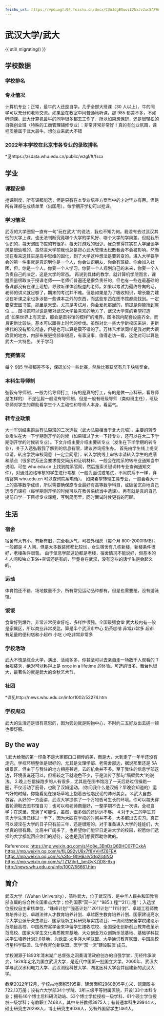 ```yaml
---
feishu_url: https://vp6uagfi94.feishu.cn/docx/CUWJdgEOooiI2NxJvZuc8APRnTb
---
```


# 武汉大学/武大

{{ still_migrating() }}

## 学校数据

### 学校排名

### 专业情况

计算机专业：正常，最牛的人还是自学。几乎全部大班课（30 人以上），牛的同学可以充分和老师交流。如果坐在教室中间普通地听课，那 985 都差不多，不如听网课。武大计算机最牛的同学很多都去工作了，所以如果想保研，还是很轻松的
自强创业班（特殊的工商管理辅修专业）：非常非常非常好！真的有创业氛围，课程质量属于武大最牛。想创业来武大不错

### 2022年本学校在北京市各专业的录取排名

\*见https://zsdata.whu.edu.cn/public/wzgl/#/fscx

## 学业

### 课程安排

抢课制度，所有课都能选，但是只有在本专业培养方案当中的才对毕业有用。但是所有课都在成绩单里（出国用）。每学期开学初可以抢课。

### 学习情况

武汉的大学圈里一直有一句”玩在武大”的说法，我也不知为何。我没有去过武汉其他的大学上课，也无法判断究竟哪个大学的学风好、哪个大学的学风差。但就我所认识的，每天泡图书馆的有很多，每天打游戏的很少。我总觉得其实在大学里谈学风是很幼稚的，虽然进大学前我也总是担心武大管理太松散我会不会被影响。然而现在看来这其实是高中思维的固化，到了大学这种想法是要转变的。进入大学要学会的第一件事就是意识到你是一个人，你会认识朋友、你会有班级、你会加入社团，但，你是一个人。你要一个人学习，你要一个人规划自己的未来，你要一个人负责自己的决定，这是大学的常态。
再说到具体的教学，就计算机学院而言，课程质量很取决于授课老师——老师们普遍还是很负责任的，但也有一些连最基础的备课都没有在课上现想，导致听课体验极差的老师。如果以考试为最终导向的话，老师的讲义就足够了，期末的考试并不难。但是如果是为了吸收知识，增长能力建议在听课之余也多涉猎一些课本之外的东西，而这些东西在图书馆都能找到。一定要常去图书馆，那里是天堂。尤其是考试月，你会爱死那里的，前提是你能抢到座位......
图书馆可以说是我对武汉大学最喜欢的地方了，武汉大学真的希望打造成“如果世界上有天堂，那会是图书馆的模样”的境界。图书馆内配套设施齐全，而且更新比较快，基本可以跟得上时代的步伐。虽然对比一些大学新校区来讲，更新换代的没有那么彻底，但是也可以算是蛮不错的了。万林艺术馆同样是我对武大很欣赏的地方，内部布展更换频率很高，有事没事，值得走访一看，这绝对可以算是武大一大特色。
关于学习

### 竞赛情况

每个 985 学校都差不多，保研加分一些比赛，然后比赛获奖有几千块钱奖金。

### 本科生导师制

弘毅有导师制，一般为给导师打工（有的是真的打工，有的是做一点科研，看导师是怎样的）
不是弘毅一般没有导师制，但是一般有班级导师（类似班主任），班级导师对学生的帮助看学生个人主动性和导师人本身，看运气。

### 转专业政策

大一军训结束前后有弘毅班的二次选拔（武大弘毅相当于北大元培），主要的转专业发生在大一下学期刚开学的时候（如果错过了大一下转专业，还可以在大二下学期刚开学的时候转专业）。下文介绍主要介绍主要转专业（发生在下半学期的转专业），关于入选弘毅我了解到的信息有限，建议咨询招生办。
首先由学生线上提交申请，转出学院审核同意（一定会同意），转入学院线上审核申请转入学生的成绩和绩点（很多院系还会要求提交简历和证明材料，一般会在院系的转专业通知当中说明，可在 whu.edu.cn 上找到院系官网，然后搜索关键词转专业查询通知文件），对通过资格审核的学生进行考核（一般为面试或笔试，不同院系不一样，详情官网 whu.edu.cn 可以查询院系电话）。
如果希望转理工类专业，一般会看大一上的高等数学成绩，所以需要确保原专业最好有高等数学科目，或破釜沉舟地自己选专门课程（每学期刚开学的时候可以在教务系统当中选课）。再有就是真的自己提前自学一下目标专业课程，写到简历里，同时面试时候更有的可聊。

## 生活

### 宿舍

宿舍有大有小，有新有旧，完全看运气，可校外租房（每个月 800-2000RMB）。一般都是 4 人间，但是大多数装修都比较烂，女生宿舍有几栋新楼，新楼条件很好，老楼条件艰苦。
由于信息学部这边都是老楼，宿舍情况不能说好，但基本的 4 人间和独立卫浴+空调还是有的，毕竟身在武汉，没有这些的话学生是会起义的。

### 运动

体育馆还不错，场地数量不少，所有常见运动品种都有，但是也需要抢，没有游泳馆。

### 饭饭

食堂好到爆炸，非常非常便宜好吃，多样性很强。全国最强食堂
武大校内有一般是家属区，所以商业非常发达，算是半个武汉市中心
奶茶咖啡
非常非常多
超市
有足量的便利店和小超市
小吃
小吃非常非常多

### 学校活动

武大不愧是综合大学，演出、活动多多，你甚至可以去亲自走一场数千人观看的 T 台服装秀，绝对可以称得上是 once in a lifetime 的体验。可选的很多、舞台也很大，最著名的就是武大的金秋艺术节。

### 社团

\*详见http://news.whu.edu.cn/info/1002/52274.htm

### 学校周边

武大的生活还是很有意思的，因为旁边就是购物中心，不时约三五好友出去搓一顿也很舒服。

## By the way

1.武大给我的第一印象不是大家都口口相传的美，而是大，大到走了一年半还没有走完。学校环境整体是很好的，尤其是文理学部、老斋舍那边，据说那里还是 5A 级景区，但由于与我住的地方相差甚远，去的机会并不多。至于我住的信息学部这边，环境虽说还可以，但相较之下就逊色不少，于是流传了那句“隔壁武大”的说法。 2.晚上在信操跑步的人有很多，尤其是在图书馆泡了一天后路过信操跑一圈，不仅活动了筋骨，也刷了汉姆运动。（你问我什么是汉姆？早晚会知道的）运气好的时候，你能看见在操场草地上抱着吉他唱民谣的帅哥美女。 3.武大自由、包容。从好的一方面讲，武汉大学提供了一个万物皆可生长的环境。你可以每天穿着轮滑鞋去图书馆自习；也可以和老师商量好，一整学期不去上一次课，全权自学；在这里，充满了可能性，虽然，很多做的还远远不够。 4.对于大二的学生其实大学生活已经过一半了，因为大四在学校的时间并不多，大多都出去实习。真正可以浸淫在大学的日子只有前三年，还是很短的。对于准备进入大学的娃娃们，大学真的很有趣，比高中广阔多了，也希望你们能早日走进大学的校园，祝愿你们选择的大学都能回应你们的期待，这也是我们想要帮助你做的。

References:
https://mp.weixin.qq.com/s/4c8e_3BnDzQ6BHO07FCxkA
https://mp.weixin.qq.com/s/fjLQ92vU8x7f8VVHfZ6FEA
https://mp.weixin.qq.com/s/sSfo-GhH6alVGtq2ibtjNQ
https://mp.weixin.qq.com/s/TZ1ZihrL_bmGyKZjD8-6xg
http://news.whu.edu.cn/info/1007/66661.htm

## 简介
武汉大学（Wuhan University），简称武大，位于武汉市，是中华人民共和国教育部直属的综合性全国重点大学；位列国家“双一流”  “985工程”“211工程”；入选学位授权自主审核单位、“珠峰计划”“强基计划”“2011计划”“111计划”、卓越工程师教育培养计划、卓越法律人才教育培养计划、卓越医生教育培养计划、国家建设高水平大学公派研究生项目、国家级新工科研究与实践项目、一流网络安全学院建设示范项目高校、中国政府奖学金来华留学生接收院校、全国深化创新创业教育改革示范高校、国家大学生文化素质教育基地、大众创业万众创新示范基地、基础学科拔尖学生培养计划2.0基地，为欧亚-太平洋大学联盟、大学通识教育联盟、中国高校行星科学联盟、法学教育创新联盟、医学“双一流”建设联盟  成员。

学校溯源于1893年清末湖广总督张之洞奏请清政府创办的自强学堂，历经传承演变，1928年定名为国立武汉大学，是近代中国第一批国立大学。2000年，武汉大学与武汉水利电力大学、武汉测绘科技大学、湖北医科大学合并组建新的武汉大学。

截至2022年12月，学校占地面积5195亩，建筑面积2960805平方米，馆藏图书722.13万册；设有六大学部34个学院、3所三级甲等附属医院，开设133个本科专业；拥有46个博士后科研流动站、53个博士学位授权一级学科、61个硕士学位授权一级学科；有教职工7468人，其中专任教师3875人；有普通本科生29944人，硕士研究生20298人，博士研究生9036人，另有外国留学生1461人。
